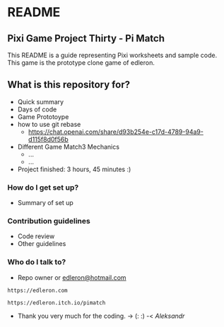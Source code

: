 # README

## Pixi Game Project Thirty - Pi Match

This README is a guide representing Pixi worksheets and sample code. This game is the prototype clone game of edleron.

## What is this repository for?

* Quick summary
* Days of code
* Game Prototoype
* how to use git rebase
  * https://chat.openai.com/share/d93b254e-c17d-4789-94a9-d115f8d0f56b
* Different Game Match3 Mechanics
  * ...
  * ...
* Project finished: 3 hours, 45 minutes :)

### How do I get set up?

* Summary of set up

### Contribution guidelines

* Code review
* Other guidelines

### Who do I talk to?

* Repo owner or edleron@hotmail.com

```
https://edleron.com
```

```
https://edleron.itch.io/pimatch
```

* Thank you very much for the coding. ->  (: :) -< *Aleksandr*
